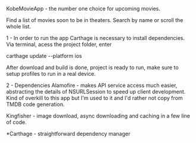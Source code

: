 KobeMovieApp - the number one choice for upcoming movies.

Find a list of movies soon to be in theaters. Search by name or scroll the whole list.

1 - In order to run the app
Carthage is necessary to install dependencies.
Via terminal, acess the project folder, enter

carthage update --platform ios

After download and build is done, project is ready to run, make sure to setup profiles to run in a real device.

2 - Dependencies
Alamofire - makes API service access much easier, abstracting the details of NSURLSession to speed up client development. Kind of overkill to this app but I'm used to it and I'd rather not copy from TMDB code generation.

Kingfisher - image download, async downloading and caching in a few line of code.

*Carthage - straightforward dependency manager
